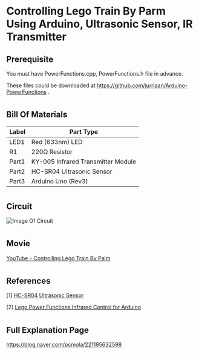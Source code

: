 
# Controlling Lego Train By Parm Using Arduino, Ultrasonic Sensor, IR Transmitter

## Prerequisite
You must have PowerFunctions.cpp, PowerFunctions.h file in advance.

These files could be downloaded at https://github.com/jurriaan/Arduino-PowerFunctions .

#
## Bill Of Materials

Label	| Part Type
------|--------------
LED1	| Red (633nm) LED
R1    | 220Ω Resistor
Part1	| KY-005 Infrared Transmitter Module
Part2	| HC-SR04 Ultrasonic Sensor
Part3	| Arduino Uno (Rev3)

#
## Circuit

![Image Of Circuit](https://postfiles.pstatic.net/MjAxODAxMjhfMjU2/MDAxNTE3MTQzMzE0NjY0.ObJ_yzonmjms6rYkYa6D2IxF6ExJidwVvMqaHuxaN4Mg.6nCN68do3mgKZBFYy87F6WVF2WtZrbAKVazigQcaFJEg.PNG.pcmola/%ED%9A%8C%EB%A1%9C%EB%8F%84_bb.png?type=w773)

#
## Movie
[YouTube - Controlling Lego Train By Palm](https://youtu.be/TcMr4UbcUNo)

#
## References
[1] [HC-SR04 Ultrasonic Sensor](http://mechasolutionwiki.com/index.php?title=HC-SR04_%EC%B4%88%EC%9D%8C%ED%8C%8C_%EA%B1%B0%EB%A6%AC%EC%84%BC%EC%84%9C)

[2] [Lego Power Functions Infrared Control for Arduino](https://github.com/jurriaan/Arduino-PowerFunctions)


#
## Full Explanation Page
https://blog.naver.com/pcmola/221195632598

